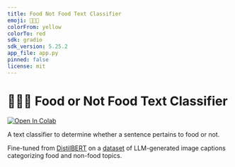 ```yaml
---
title: Food Not Food Text Classifier
emoji: 🍔🚫🍰
colorFrom: yellow
colorTo: red
sdk: gradio
sdk_version: 5.25.2
app_file: app.py
pinned: false
license: mit
---
```


# 🍔🚫🍰 Food or Not Food Text Classifier

<a target="_blank" href="https://colab.research.google.com/github/karenwky/learn-hugging-face/blob/main/01_text-classification/learn_hugging_face_text_classification.ipynb"><img src="https://colab.research.google.com/assets/colab-badge.svg" alt="Open In Colab"/></a>

A text classifier to determine whether a sentence pertains to food or not. 

Fine-tuned from [DistilBERT](https://huggingface.co/distilbert/distilbert-base-uncased) on a [dataset](https://huggingface.co/datasets/mrdbourke/learn_hf_food_not_food_image_captions) of LLM-generated image captions categorizing food and non-food topics.